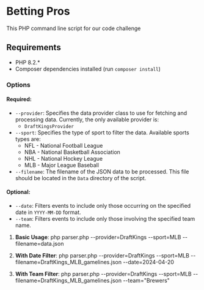 # Betting Pros

This PHP command line script for our code challenge

## Requirements

- PHP 8.2.*
- Composer dependencies installed (run `composer install`)

### Options

#### Required:
- `--provider`: Specifies the data provider class to use for fetching and processing data. Currently, the only available provider is:
    - `DraftKingsProvider`
- `--sport`: Specifies the type of sport to filter the data. Available sports types are:
    - NFL - National Football League
    - NBA - National Basketball Association
    - NHL - National Hockey League
    - MLB - Major League Baseball
- `--filename`: The filename of the JSON data to be processed. This file should be located in the `Data` directory of the script.

#### Optional:
- `--date`: Filters events to include only those occurring on the specified date in `YYYY-MM-DD` format.
- `--team`: Filters events to include only those involving the specified team name.

1. **Basic Usage**:
php parser.php --provider=DraftKings --sport=MLB --filename=data.json

2. **With Date Filter**:
   php parser.php --provider=DraftKings --sport=MLB --filename=DraftKings_MLB_gamelines.json --date=2024-04-20

3. **With Team Filter**:
   php parser.php --provider=DraftKings --sport=MLB --filename=DraftKings_MLB_gamelines.json --team="Brewers"



